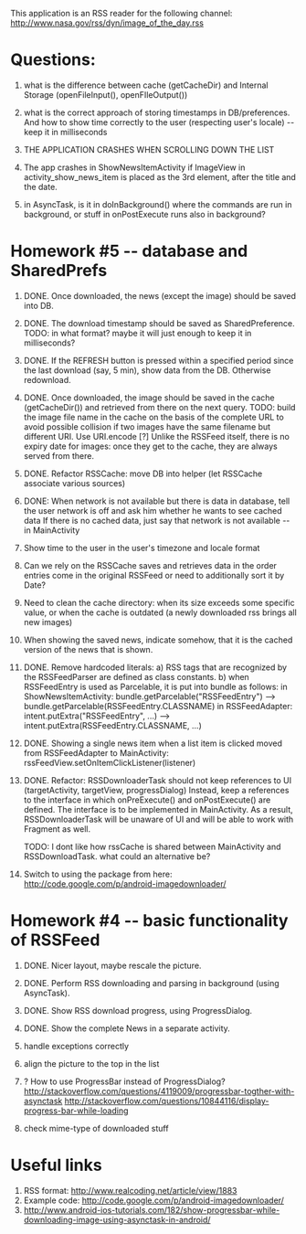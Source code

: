 This application is an RSS reader for the following channel:
	http://www.nasa.gov/rss/dyn/image_of_the_day.rss

Questions:
==========
1. what is the difference between cache (getCacheDir) and Internal Storage (openFileInput(), openFIleOutput())
2. what is the correct approach of storing timestamps in DB/preferences. And how to show time correctly to the user (respecting user's locale)
   -- keep it in milliseconds

3. THE APPLICATION CRASHES WHEN SCROLLING DOWN THE LIST

4. The app crashes in ShowNewsItemActivity if ImageView in activity_show_news_item is placed as the 3rd element,
    after the title and the date.

5. in AsyncTask, is it in doInBackground() where the commands are run in background, or stuff in onPostExecute runs also in background?

Homework #5 -- database and SharedPrefs
===========

1. DONE. Once downloaded, the news (except the image) should be saved into DB. 

2. DONE. The download timestamp should be saved as SharedPreference.
   TODO: in what format? maybe it will just enough to keep it in milliseconds?
   
3. DONE. If the REFRESH button is pressed within a specified period since the last download (say, 5 min), show data from the DB. Otherwise redownload.

4. DONE. Once downloaded, the image should be saved in the cache (getCacheDir()) and retrieved from there on the next query.
   TODO: build the image file name in the cache on the basis of the complete URL to avoid possible collision if two images have the same
   filename but different URI. Use URI.encode
   [?] Unlike the RSSFeed itself, there is no expiry date for images: once they get to the cache, they are always served from there.

5. DONE. Refactor RSSCache: move DB into helper (let RSSCache associate various sources)

6. DONE: When network is not available but there is data in database, tell the user network is off and ask him whether he wants to see cached data
   If there is no cached data, just say that network is not available -- in MainActivity

7. Show time to the user in the user's timezone and locale format

8. Can we rely on the RSSCache saves and retrieves data in the order entries come in the original RSSFeed or need to additionally sort it by Date?

9. Need to clean the cache directory: when its size exceeds some specific value, or when the cache is outdated (a newly downloaded rss brings all new images)

10. When showing the saved news, indicate somehow, that it is the cached version of the news that is shown.

11. DONE. Remove hardcoded literals:
    a) RSS tags that are recognized by the RSSFeedParser are defined as class constants.
    b) when RSSFeedEntry is used as Parcelable, it is put into bundle as follows:
       in ShowNewsItemActivity: bundle.getParcelable("RSSFeedEntry") --> bundle.getParcelable(RSSFeedEntry.CLASSNAME)
       in RSSFeedAdapter: intent.putExtra("RSSFeedEntry", ...) -->  intent.putExtra(RSSFeedEntry.CLASSNAME, ...)

12. DONE. Showing a single news item when a list item is clicked moved from RSSFeedAdapter to MainActivity:
      rssFeedView.setOnItemClickListener(listener)

13. DONE. Refactor: RSSDownloaderTask should not keep references to UI  (targetActivity, targetView, progressDialog)
    Instead, keep a references to the interface in which onPreExecute() and onPostExecute() are defined.
    The interface is to be implemented in MainActivity.
    As a result, RSSDownloaderTask will be unaware of UI and will be able to work with Fragment as well.

    TODO: I dont like how rssCache is shared between MainActivity and RSSDownloadTask. what could an alternative be?
  
14. Switch to using the package from here: http://code.google.com/p/android-imagedownloader/

Homework #4 -- basic functionality of RSSFeed
===========

1. DONE. Nicer layout, maybe rescale the picture. 
2. DONE. Perform RSS downloading and parsing in background (using AsyncTask).
3. DONE. Show RSS download progress, using ProgressDialog.
4. DONE. Show the complete News in a separate activity.

5. handle exceptions correctly
6. align the picture to the top in the list
7. ? How to use ProgressBar instead of ProgressDialog?
     http://stackoverflow.com/questions/4119009/progressbar-togther-with-asynctask
     http://stackoverflow.com/questions/10844116/display-progress-bar-while-loading
8. check mime-type of downloaded stuff

Useful links
============

1. RSS format: http://www.realcoding.net/article/view/1883
2. Example code: http://code.google.com/p/android-imagedownloader/
3. http://www.android-ios-tutorials.com/182/show-progressbar-while-downloading-image-using-asynctask-in-android/

